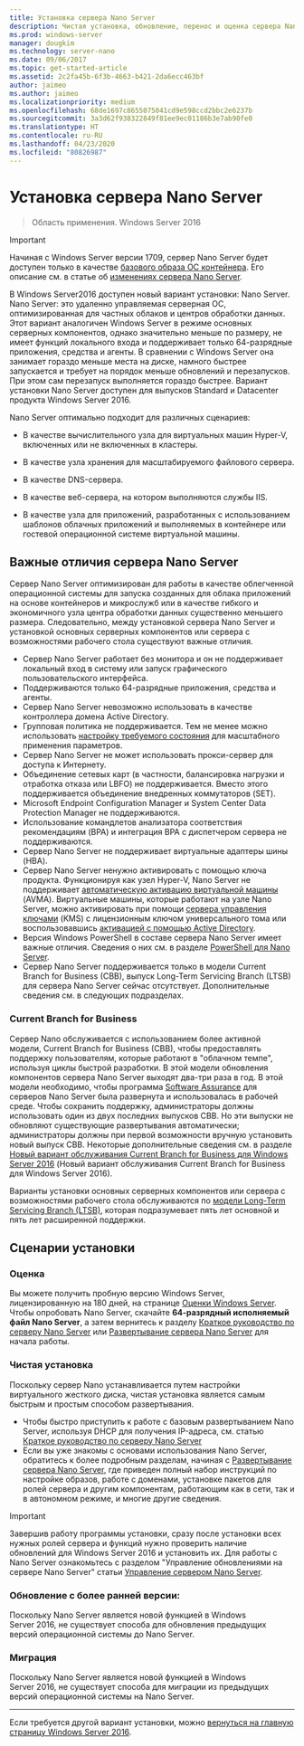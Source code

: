 ```yaml
---
title: Установка сервера Nano Server
description: Чистая установка, обновление, перенос и оценка сервера Nano Server
ms.prod: windows-server
manager: dougkim
ms.technology: server-nano
ms.date: 09/06/2017
ms.topic: get-started-article
ms.assetid: 2c2fa45b-6f3b-4663-b421-2da6ecc463bf
author: jaimeo
ms.author: jaimeo
ms.localizationpriority: medium
ms.openlocfilehash: 68de1697c8655075041cd9e598ccd2bbc2e6237b
ms.sourcegitcommit: 3a3d62f938322849f81ee9ec01186b3e7ab90fe0
ms.translationtype: HT
ms.contentlocale: ru-RU
ms.lasthandoff: 04/23/2020
ms.locfileid: "80826987"
---
```

# <a name="install-nano-server"></a>Установка сервера Nano Server

>Область применения. Windows Server 2016

> [!IMPORTANT]
> Начиная с Windows Server версии 1709, сервер Nano Server будет доступен только в качестве [базового образа ОС контейнера](/virtualization/windowscontainers/quick-start/using-insider-container-images#install-base-container-image). Его описание см. в статье об [изменениях сервера Nano Server](nano-in-semi-annual-channel.md). 

В Windows Server2016 доступен новый вариант установки: Nano Server. Nano Server: это удаленно управляемая серверная ОС, оптимизированная для частных облаков и центров обработки данных. Этот вариант аналогичен Windows Server в режиме основных серверных компонентов, однако значительно меньше по размеру, не имеет функций локального входа и поддерживает только 64-разрядные приложения, средства и агенты. В сравнении с Windows Server она занимает гораздо меньше места на диске, намного быстрее запускается и требует на порядок меньше обновлений и перезапусков. При этом сам перезапуск выполняется гораздо быстрее. Вариант установки Nano Server доступен для выпусков Standard и Datacenter продукта Windows Server 2016.  

Nano Server оптимально подходит для различных сценариев:  
  
-   В качестве вычислительного узла для виртуальных машин Hyper-V, включенных или не включенных в кластеры.  
  
-   В качестве узла хранения для масштабируемого файлового сервера.  
  
-   В качестве DNS-сервера.  
  
-   В качестве веб-сервера, на котором выполняются службы IIS.  
  
-   В качестве узла для приложений, разработанных с использованием шаблонов облачных приложений и выполняемых в контейнере или гостевой операционной системе виртуальной машины.  
  
## <a name="important-differences-in-nano-server"></a>Важные отличия сервера Nano Server

Сервер Nano Server оптимизирован для работы в качестве облегченной операционной системы для запуска созданных для облака приложений на основе контейнеров и микрослужб или в качестве гибкого и экономичного узла центра обработки данных существенно меньшего размера. Следовательно, между установкой сервера Nano Server и установкой основных серверных компонентов или сервера с возможностями рабочего стола существуют важные отличия.

- Сервер Nano Server работает без монитора и он не поддерживает локальный вход в систему или запуск графического пользовательского интерфейса.
- Поддерживаются только 64-разрядные приложения, средства и агенты.
- Сервер Nano Server невозможно использовать в качестве контроллера домена Active Directory.
- Групповая политика не поддерживается. Тем не менее можно использовать [настройку требуемого состояния](https://msdn.microsoft.com/powershell/dsc/nanoDsc) для масштабного применения параметров.
- Сервер Nano Server не может использовать прокси-сервер для доступа к Интернету.
- Объединение сетевых карт (в частности, балансировка нагрузки и отработка отказа или LBFO) не поддерживается. Вместо этого поддерживается объединение внедренных коммутаторов (SET).
- Microsoft Endpoint Configuration Manager и System Center Data Protection Manager не поддерживаются.
- Использование командлетов анализатора соответствия рекомендациям (BPA) и интеграция BPA с диспетчером сервера не поддерживаются.
- Сервер Nano Server не поддерживает виртуальные адаптеры шины (HBA).
- Сервер Nano Server ненужно активировать с помощью ключа продукта. Функционируя как узел Hyper-V, Nano Server не поддерживает [автоматическую активацию виртуальной машины](https://technet.microsoft.com/library/dn303421%28v=ws.11%29.aspx) (AVMA). Виртуальные машины, которые работают на узле Nano Server, можно активировать при помощи [сервера управления ключами](https://technet.microsoft.com/library/jj612867(v=ws.11).aspx) (KMS) с лицензионным ключом универсального тома или воспользовавшись [активацией с помощью Active Directory](https://technet.microsoft.com/library/dn502534(v=ws.11).aspx).
- Версия Windows PowerShell в составе сервера Nano Server имеет важные отличия. Сведения о них см. в разделе [PowerShell для Nano Server](PowerShell-on-Nano-Server.md).
- Сервер Nano Server поддерживается только в модели Current Branch for Business (CBB), выпуск Long-Term Servicing Branch (LTSB) для сервера Nano Server сейчас отсутствует. Дополнительные сведения см. в следующих подразделах.

### <a name="current-branch-for-business"></a>Current Branch for Business
Сервер Nano обслуживается с использованием более активной модели, Current Branch for Business (CBB), чтобы предоставлять поддержку пользователям, которые работают в "облачном темпе", используя циклы быстрой разработки. В этой модели обновления компонентов сервера Nano Server выходят два-три раза в год. В этой модели необходимо, чтобы программа [Software Assurance](https://www.microsoft.com/licensing/licensing-programs/software-assurance-default.aspx) для серверов Nano Server была развернута и использовалась в рабочей среде. Чтобы сохранить поддержку, администраторы должны использовать один из двух последних выпусков CBB. Но эти выпуски не обновляют существующие развертывания автоматически; администраторы должны при первой возможности вручную установить новый выпуск CBB. Некоторые дополнительные сведения см. в разделе [Новый вариант обслуживания Current Branch for Business для Windows Server 2016](https://blogs.technet.microsoft.com/windowsserver/2016/07/12/windows-server-2016-new-current-branch-for-business-servicing-option/) (Новый вариант обслуживания Current Branch for Business для Windows Server 2016).

Варианты установки основных серверных компонентов или сервера с возможностями рабочего стола обслуживаются по [модели Long-Term Servicing Branch (LTSB)](https://support.microsoft.com/lifecycle#gp%2Fgp_msl_policy), которая подразумевает пять лет основной и пять лет расширенной поддержки.

## <a name="installation-scenarios"></a>Сценарии установки

### <a name="evaluation"></a>Оценка
Вы можете получить пробную версию Windows Server, лицензированную на 180 дней, на странице [Оценки Windows Server](https://www.microsoft.com/evalcenter/evaluate-windows-server-2016). Чтобы опробовать Nano Server, скачайте **64-разрядный исполняемый файл Nano Server**, а затем вернитесь к разделу [Краткое руководство по серверу Nano Server](Nano-Server-Quick-Start.md) или [Развертывание сервера Nano Server](Deploy-Nano-Server.md) для начала работы.

### <a name="clean-installation"></a>Чистая установка
Поскольку сервер Nano устанавливается путем настройки виртуального жесткого диска, чистая установка является самым быстрым и простым способом развертывания.

- Чтобы быстро приступить к работе с базовым развертыванием Nano Server, используя DHCP для получения IP-адреса, см. статью [Краткое руководство по серверу Nano Server](Nano-Server-Quick-Start.md) 
- Если вы уже знакомы с основами использования Nano Server, обратитесь к более подробным разделам, начиная с [Развертывание сервера Nano Server](Deploy-Nano-Server.md), где приведен полный набор инструкций по настройке образов, работе с доменами, установке пакетов для ролей сервера и другим компонентам, работающим как в сети, так и в автономном режиме, и многие другие сведения.

> [!IMPORTANT]  
> Завершив работу программы установки, сразу после установки всех нужных ролей сервера и функций нужно проверить наличие обновлений для Windows Server 2016 и установить их. Для работы с Nano Server ознакомьтесь с разделом "Управление обновлениями на сервере Nano Server" статьи [Управление сервером Nano Server](Manage-Nano-Server.md).

### <a name="upgrade"></a>Обновление с более ранней версии:
Поскольку Nano Server является новой функцией в Windows Server 2016, не существует способа для обновления предыдущих версий операционной системы до Nano Server.

### <a name="migration"></a>Миграция
Поскольку Nano Server является новой функцией в Windows Server 2016, не существует способа для миграции из предыдущих версий операционной системы на Nano Server.
  
-------------------------------------
Если требуется другой вариант установки, можно [вернуться на главную страницу Windows Server 2016](windows-server-2016.md). 

  


 
